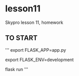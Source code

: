 # lesson11
Skypro lesson 11, homework

## TO START

'''
export FLASK_APP=app.py

export FLASK_ENV=development

flask run
'''
